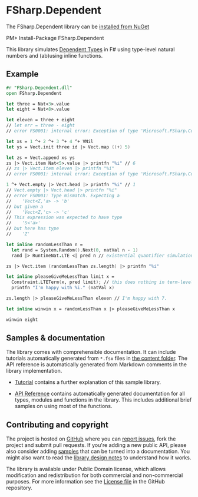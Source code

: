 FSharp.Dependent
======================

The FSharp.Dependent library can be [installed from NuGet](ttps://nuget.org/packages/FSharp.Dependent)

  PM> Install-Package FSharp.Dependent

This library simulates [Dependent Types](https://en.m.wikipedia.org/wiki/Dependent_type) in F# using type-level natural numbers and (ab)using inline functions.

Example
-------

```fsharp
#r "FSharp.Dependent.dll"
open FSharp.Dependent

let three = Nat<3>.value
let eight = Nat<8>.value

let eleven = three + eight
// let err = three - eight
// error FS0001: internal error: Exception of type 'Microsoft.FSharp.Compiler.ConstraintSolver+LocallyAbortOperationThatFailsToResolveOverload' was thrown.

let xs = 1 ^+ 2 ^+ 3 ^+ 4 ^+ VNil
let ys = Vect.init three id |> Vect.map ((+) 5)

let zs = Vect.append xs ys
zs |> Vect.item Nat<5>.value |> printfn "%i" // 6
// zs |> Vect.item eleven |> printfn "%i"
// error FS0001: internal error: Exception of type 'Microsoft.FSharp.Compiler.ConstraintSolver+LocallyAbortOperationThatFailsToResolveOverload' was thrown.

1 ^+ Vect.empty |> Vect.head |> printfn "%i" // 1
// Vect.empty |> Vect.head |> printfn "%i"
// error FS0001: Type mismatch. Expecting a
//    'Vect<Z,'a> -> 'b'
// but given a
//    'Vect<Z,'c> -> 'c'
// This expression was expected to have type
//    'S<'a>'
// but here has type
//    'Z'

let inline randomLessThan n =
  let rand = System.Random().Next(0, natVal n - 1)
  rand |> RuntimeNat.LTE <| pred n // existential quantifier simulation

zs |> Vect.item (randomLessThan zs.length) |> printfn "%i"

let inline pleaseGiveMeLessThan limit x =
  Constraint.LTETerm(x, pred limit); // this does nothing in term-level but adds a constraint in type level, here abuses F#'s constraint solver!
  printfn "I'm happy with %i." (natVal x)

zs.length |> pleaseGiveMeLessThan eleven // I'm happy with 7.

let inline winwin x = randomLessThan x |> pleaseGiveMeLessThan x

winwin eight
```

Samples & documentation
-----------------------

The library comes with comprehensible documentation. 
It can include tutorials automatically generated from `*.fsx` files in [the content folder][content]. 
The API reference is automatically generated from Markdown comments in the library implementation.

 * [Tutorial](tutorial.html) contains a further explanation of this sample library.

 * [API Reference](reference/index.html) contains automatically generated documentation for all types, modules
   and functions in the library. This includes additional brief samples on using most of the
   functions.
 
Contributing and copyright
--------------------------

The project is hosted on [GitHub][gh] where you can [report issues][issues], fork 
the project and submit pull requests. If you're adding a new public API, please also 
consider adding [samples][content] that can be turned into a documentation. You might
also want to read the [library design notes][readme] to understand how it works.

The library is available under Public Domain license, which allows modification and 
redistribution for both commercial and non-commercial purposes. For more information see the 
[License file][license] in the GitHub repository. 

  [content]: https://github.com/cannorin/FSharp.Dependent/tree/master/docs/content
  [gh]: https://github.com/cannorin/FSharp.Dependent
  [issues]: https://github.com/cannorin/FSharp.Dependent/issues
  [readme]: https://github.com/cannorin/FSharp.Dependent/blob/master/README.md
  [license]: https://github.com/cannorin/FSharp.Dependent/blob/master/LICENSE.txt
